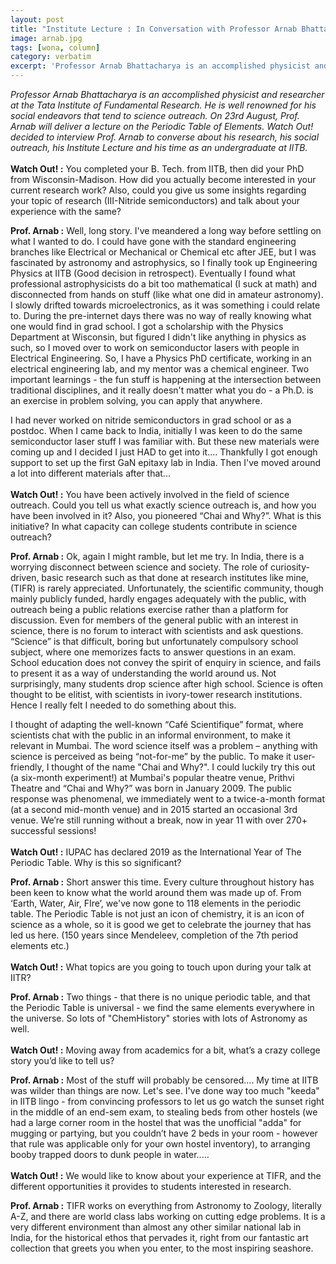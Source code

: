 ```yaml
---
layout: post
title: "Institute Lecture : In Conversation with Professor Arnab Bhattacharya"
image: arnab.jpg
tags: [wona, column]
category: verbatim 
excerpt: 'Professor Arnab Bhattacharya is an accomplished physicist and researcher at the Tata Institute of Fundamental Research.'
---
```


*Professor Arnab Bhattacharya is an accomplished physicist and researcher at the Tata Institute of Fundamental Research. He is well renowned for his social endeavors that tend to science outreach. On 23rd August, Prof. Arnab will deliver a lecture on the Periodic Table of Elements. Watch Out! decided to interview Prof. Arnab to converse about his research, his social outreach, his Institute Lecture and his time as an undergraduate at IITB.*
<br><br>
**Watch Out! :** You completed your B. Tech. from IITB, then did your PhD from Wisconsin-Madison. How did you actually become interested in your current research work? Also, could you give us some insights regarding your topic of research (III-Nitride semiconductors) and talk about your experience with the same?
 
**Prof. Arnab :** Well, long story. I've meandered a long way before settling on what I wanted to do. I could have gone with the standard engineering branches like Electrical or Mechanical or Chemical etc after JEE, but I was fascinated by astronomy and astrophysics, so I finally took up Engineering Physics at IITB (Good decision in retrospect). Eventually I found what professional astrophysicists do a bit too mathematical (I suck at math) and disconnected from hands on stuff (like what one did in amateur astronomy). I slowly drifted towards microelectronics, as it was something i could relate to. During the pre-internet days there was no way  of really knowing what one would find in grad school. I got a scholarship with the Physics Department at Wisconsin, but figured I didn't like anything in physics as such, so I moved over to work on semiconductor lasers with people in Electrical Engineering. So, I have a Physics PhD certificate, working in  an electrical engineering lab, and my mentor was a chemical engineer. Two important learnings - the fun stuff is happening at the intersection between traditional disciplines, and it really doesn't matter what you do - a Ph.D. is an exercise in problem solving, you can apply that anywhere. 
 
I had never worked on nitride semiconductors in grad school or as a postdoc. When I came back to India, initially I was keen to do the same semiconductor laser stuff I was familiar with. But these new materials were coming up and I decided I just HAD to get into it.... Thankfully I got enough support to set up the first GaN epitaxy lab in India. Then I've moved around a lot into different materials after that...
<br><br> 
**Watch Out! :** You have been actively involved in the field of science outreach. Could you tell us what exactly science outreach is, and how you have been involved in it? Also, you pioneered “Chai and Why?”. What is this initiative? In what capacity can college students contribute in science outreach?
 
**Prof. Arnab :** Ok, again I might ramble, but let me try. In India, there is a worrying disconnect between science and society. The role of curiosity-driven, basic research such as that done at research institutes like mine, (TIFR) is rarely appreciated. Unfortunately, the scientific community, though mainly publicly funded, hardly engages adequately with the public, with outreach being a public relations exercise rather than a platform for discussion. Even for members of the general public with an interest in science, there is no forum to interact with scientists and ask questions. “Science” is that difficult, boring but unfortunately compulsory school subject, where one memorizes facts to answer questions in an exam. School education does not convey the spirit of enquiry in science, and fails to  present it as a way of understanding the world around us. Not surprisingly, many students drop science after high school. Science is often thought to be elitist, with scientists in ivory-tower research institutions.   Hence I really felt I needed to do something about this.
 
I thought of adapting the well-known “Café Scientifique” format, where scientists chat with the public in an informal environment, to make it relevant in Mumbai. The word science itself was a problem – anything with science is perceived as being “not-for-me” by the public. To make it user-friendly, I thought of the name "Chai and Why?". I could luckily try this out (a six-month experiment!) at Mumbai's popular theatre venue, Prithvi Theatre and “Chai and Why?” was born in January 2009. The public response was phenomenal, we immediately went to a twice-a-month format (at a second mid-month venue) and in 2015 started an occasional 3rd venue. We’re still running without a break, now in year 11 with over 270+ successful sessions! 
<br><br> 
**Watch Out! :** IUPAC has declared 2019 as the International Year of The Periodic Table. Why is this so significant? 
 
**Prof. Arnab :** Short answer this time. Every culture throughout history has been keen to know what the world around them was made up of. From ‘Earth, Water, Air, FIre’, we've now gone to 118 elements in the periodic table. The Periodic Table is not just an icon of chemistry, it is an icon of science as a whole, so it is good we get to celebrate the journey that has led us here. (150 years since Mendeleev, completion of the 7th period elements etc.)
<br><br> 
**Watch Out! :** What topics are you going to touch upon during your talk at IITR? 
 
**Prof. Arnab :** Two things - that there is no unique periodic table, and that the Periodic Table is universal - we find the same elements everywhere in the universe. So lots of "ChemHistory" stories with lots of Astronomy as well.
<br><br>
**Watch Out! :** Moving away from academics for a bit, what’s a crazy college story you’d like to tell us?
 
**Prof. Arnab :** Most of the stuff  will probably be censored.... My time at IITB was wilder than things are now.
Let's see. I've done way too much "keeda" in IITB lingo -  from convincing professors to let us go watch the sunset right in the middle of an end-sem exam, to stealing beds from other hostels (we had a large corner room in the hostel that was the unofficial "adda" for mugging or partying, but you couldn’t have 2 beds in your room - however that rule was applicable only for your own hostel inventory), to arranging booby trapped doors to dunk people in water..... 
<br><br> 
**Watch Out! :** We would like to know about your experience at TIFR, and the different opportunities it provides to students interested in research.
 
**Prof. Arnab :** TIFR works on everything from Astronomy to Zoology, literally A-Z, and there are world class labs working on cutting edge problems. It is a very different environment than almost any other similar national lab in India, for the historical ethos that pervades it, right from our fantastic art collection that greets you when you enter, to the most inspiring seashore. 


